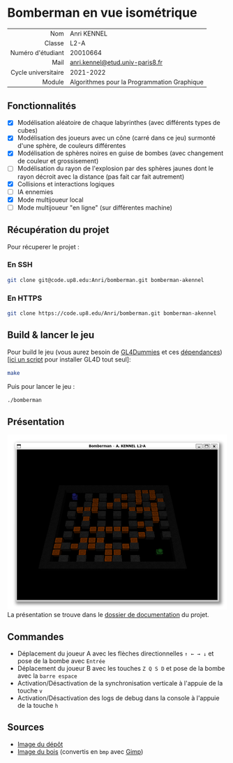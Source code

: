 # Bomberman en vue isométrique

|                     |                                             |
|--------------------:|---------------------------------------------|
|                 Nom | Anri KENNEL                                 |
|              Classe | L2-A                                        |
|   Numéro d'étudiant | 20010664                                    |
|                Mail | anri.kennel@etud.univ-paris8.fr             |
| Cycle universitaire | 2021-2022                                   |
|              Module | Algorithmes pour la Programmation Graphique |

## Fonctionnalités
- [x] Modélisation aléatoire de chaque labyrinthes (avec différents types de cubes)
- [x] Modélisation des joueurs avec un cône (carré dans ce jeu) surmonté d'une sphère, de couleurs différentes
- [x] Modélisation de sphères noires en guise de bombes (avec changement de couleur et grossisement)
- [ ] Modélisation du rayon de l'explosion par des sphères jaunes dont le rayon décroit avec la distance (pas fait car fait autrement)
- [x] Collisions et interactions logiques
- [ ] IA ennemies
- [x] Mode multijoueur local
- [ ] Mode multijoueur "en ligne" (sur différentes machine)

## Récupération du projet
Pour récuperer le projet :
### En SSH
```bash
git clone git@code.up8.edu:Anri/bomberman.git bomberman-akennel
```

### En HTTPS
```bash
git clone https://code.up8.edu/Anri/bomberman.git bomberman-akennel
```

## Build & lancer le jeu
Pour build le jeu (vous aurez besoin de [GL4Dummies](https://github.com/noalien/GL4Dummies) et ces [dépendances](https://github.com/noalien/GL4Dummies#dependencies)) [[ici un script](https://git.kennel.ml/Anri/myLinuxConfiguration/raw/branch/main/installgl4D.sh) pour installer GL4D tout seul]:
```bash
make
```

Puis pour lancer le jeu :
```bash
./bomberman
```

## Présentation
![](documentation/game.png)
La présentation se trouve dans le [dossier de documentation](documentation/presentation.tex) du projet.

## Commandes
- Déplacement du joueur A avec les flèches directionnelles `↑ ← → ↓` et pose de la bombe avec `Entrée`
- Déplacement du joueur B avec les touches `Z Q S D` et pose de la bombe avec la `barre espace`
- Activation/Désactivation de la synchronisation verticale à l'appuie de la touche `v`
- Activation/Désactivation des logs de debug dans la console à l'appuie de la touche `h`

## Sources
- [Image du dépôt](https://pixabay.com/vectors/bomb-cartoon-iconic-2025548/)
- [Image du bois](https://pixabay.com/vectors/crate-box-wood-pattern-wooden-147618/) (convertis en `bmp` avec [Gimp](https://www.gimp.org/))
